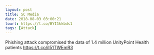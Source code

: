 ```yaml
---
layout: post
title: SC Media
date: 2018-08-03 03:00:21
tourl: https://t.co/BYI1kkbds1
tags: [Attack]
---
```

Phishing attack compromised the data of 1.4 million UnityPoint Health patients https://t.co/iI51TWEmR3